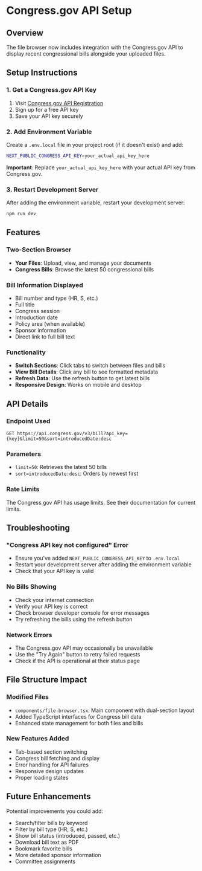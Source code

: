 # Congress.gov API Setup

## Overview
The file browser now includes integration with the Congress.gov API to display recent congressional bills alongside your uploaded files.

## Setup Instructions

### 1. Get a Congress.gov API Key
1. Visit [Congress.gov API Registration](https://api.congress.gov/)
2. Sign up for a free API key
3. Save your API key securely

### 2. Add Environment Variable
Create a `.env.local` file in your project root (if it doesn't exist) and add:

```bash
NEXT_PUBLIC_CONGRESS_API_KEY=your_actual_api_key_here
```

**Important**: Replace `your_actual_api_key_here` with your actual API key from Congress.gov.

### 3. Restart Development Server
After adding the environment variable, restart your development server:

```bash
npm run dev
```

## Features

### Two-Section Browser
- **Your Files**: Upload, view, and manage your documents
- **Congress Bills**: Browse the latest 50 congressional bills

### Bill Information Displayed
- Bill number and type (HR, S, etc.)
- Full title
- Congress session
- Introduction date
- Policy area (when available)
- Sponsor information
- Direct link to full bill text

### Functionality
- **Switch Sections**: Click tabs to switch between files and bills
- **View Bill Details**: Click any bill to see formatted metadata
- **Refresh Data**: Use the refresh button to get latest bills
- **Responsive Design**: Works on mobile and desktop

## API Details

### Endpoint Used
```
GET https://api.congress.gov/v3/bill?api_key={key}&limit=50&sort=introducedDate:desc
```

### Parameters
- `limit=50`: Retrieves the latest 50 bills
- `sort=introducedDate:desc`: Orders by newest first

### Rate Limits
The Congress.gov API has usage limits. See their documentation for current limits.

## Troubleshooting

### "Congress API key not configured" Error
- Ensure you've added `NEXT_PUBLIC_CONGRESS_API_KEY` to `.env.local`
- Restart your development server after adding the environment variable
- Check that your API key is valid

### No Bills Showing
- Check your internet connection
- Verify your API key is correct
- Check browser developer console for error messages
- Try refreshing the bills using the refresh button

### Network Errors
- The Congress.gov API may occasionally be unavailable
- Use the "Try Again" button to retry failed requests
- Check if the API is operational at their status page

## File Structure Impact

### Modified Files
- `components/file-browser.tsx`: Main component with dual-section layout
- Added TypeScript interfaces for Congress bill data
- Enhanced state management for both files and bills

### New Features Added
- Tab-based section switching
- Congress bill fetching and display
- Error handling for API failures
- Responsive design updates
- Proper loading states

## Future Enhancements

Potential improvements you could add:
- Search/filter bills by keyword
- Filter by bill type (HR, S, etc.)
- Show bill status (introduced, passed, etc.)
- Download bill text as PDF
- Bookmark favorite bills
- More detailed sponsor information
- Committee assignments
